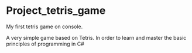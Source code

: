 # Project_tetris_game
My first tetris game on console.

A very simple game based on Tetris. In order to learn and master the basic principles of programming in C#
